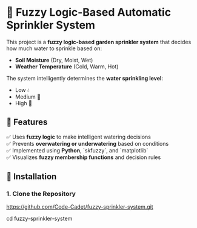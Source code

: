 # 🌱 Fuzzy Logic-Based Automatic Sprinkler System

This project is a **fuzzy logic-based garden sprinkler system** that decides how much water to sprinkle based on:
- **Soil Moisture** (Dry, Moist, Wet)
- **Weather Temperature** (Cold, Warm, Hot)

The system intelligently determines the **water sprinkling level**:
- Low 💧
- Medium 🚿
- High 🌊

## 🚀 Features
✅ Uses **fuzzy logic** to make intelligent watering decisions  
✅ Prevents **overwatering or underwatering** based on conditions  
✅ Implemented using **Python**, \`skfuzzy\`, and \`matplotlib\`  
✅ Visualizes **fuzzy membership functions** and decision rules  

## 🔧 Installation
### **1. Clone the Repository**
https://github.com/Code-Cadet/fuzzy-sprinkler-system.git

cd fuzzy-sprinkler-system
